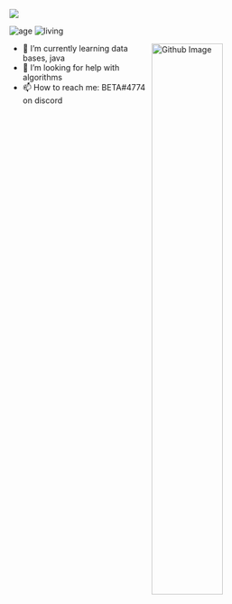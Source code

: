 ![](https://raw.githubusercontent.com/halfrost/halfrost/master/icons/header_.png)


![age](https://img.shields.io/badge/age-13-blue)
![living](https://img.shields.io/badge/living-Israel-3c9)

<img width="50%" align="right" alt="Github Image" src="https://raw.githubusercontent.com/onimur/.github/master/.resources/git-header.svg" />

- 🌱 I’m currently learning data bases, java
- 🤔 I’m looking for help with algorithms
- 📫 How to reach me: BETA#4774 on discord
<br />



<div align="center">


</div>

<br >





